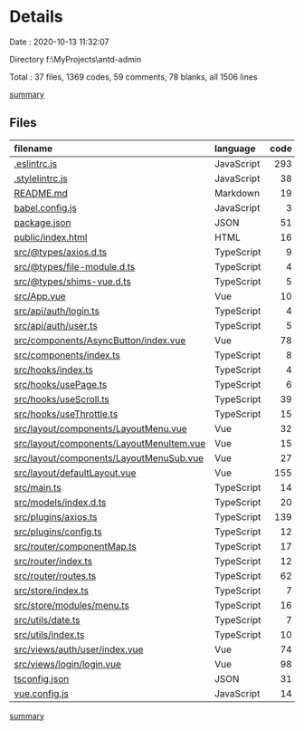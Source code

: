# Details

Date : 2020-10-13 11:32:07

Directory f:\MyProjects\antd-admin

Total : 37 files,  1369 codes, 59 comments, 78 blanks, all 1506 lines

[summary](results.md)

## Files
| filename | language | code | comment | blank | total |
| :--- | :--- | ---: | ---: | ---: | ---: |
| [.eslintrc.js](/.eslintrc.js) | JavaScript | 293 | 19 | 1 | 313 |
| [.stylelintrc.js](/.stylelintrc.js) | JavaScript | 38 | 0 | 1 | 39 |
| [README.md](/README.md) | Markdown | 19 | 0 | 6 | 25 |
| [babel.config.js](/babel.config.js) | JavaScript | 3 | 0 | 1 | 4 |
| [package.json](/package.json) | JSON | 51 | 0 | 1 | 52 |
| [public/index.html](/public/index.html) | HTML | 16 | 1 | 1 | 18 |
| [src/@types/axios.d.ts](/src/@types/axios.d.ts) | TypeScript | 9 | 3 | 1 | 13 |
| [src/@types/file-module.d.ts](/src/@types/file-module.d.ts) | TypeScript | 4 | 1 | 1 | 6 |
| [src/@types/shims-vue.d.ts](/src/@types/shims-vue.d.ts) | TypeScript | 5 | 0 | 1 | 6 |
| [src/App.vue](/src/App.vue) | Vue | 10 | 0 | 1 | 11 |
| [src/api/auth/login.ts](/src/api/auth/login.ts) | TypeScript | 4 | 0 | 1 | 5 |
| [src/api/auth/user.ts](/src/api/auth/user.ts) | TypeScript | 5 | 0 | 2 | 7 |
| [src/components/AsyncButton/index.vue](/src/components/AsyncButton/index.vue) | Vue | 78 | 0 | 1 | 79 |
| [src/components/index.ts](/src/components/index.ts) | TypeScript | 8 | 0 | 3 | 11 |
| [src/hooks/index.ts](/src/hooks/index.ts) | TypeScript | 4 | 0 | 2 | 6 |
| [src/hooks/usePage.ts](/src/hooks/usePage.ts) | TypeScript | 6 | 0 | 2 | 8 |
| [src/hooks/useScroll.ts](/src/hooks/useScroll.ts) | TypeScript | 39 | 1 | 2 | 42 |
| [src/hooks/useThrottle.ts](/src/hooks/useThrottle.ts) | TypeScript | 15 | 0 | 2 | 17 |
| [src/layout/components/LayoutMenu.vue](/src/layout/components/LayoutMenu.vue) | Vue | 32 | 1 | 4 | 37 |
| [src/layout/components/LayoutMenuItem.vue](/src/layout/components/LayoutMenuItem.vue) | Vue | 15 | 0 | 2 | 17 |
| [src/layout/components/LayoutMenuSub.vue](/src/layout/components/LayoutMenuSub.vue) | Vue | 27 | 0 | 2 | 29 |
| [src/layout/defaultLayout.vue](/src/layout/defaultLayout.vue) | Vue | 155 | 1 | 4 | 160 |
| [src/main.ts](/src/main.ts) | TypeScript | 14 | 0 | 1 | 15 |
| [src/models/index.d.ts](/src/models/index.d.ts) | TypeScript | 20 | 0 | 3 | 23 |
| [src/plugins/axios.ts](/src/plugins/axios.ts) | TypeScript | 139 | 13 | 9 | 161 |
| [src/plugins/config.ts](/src/plugins/config.ts) | TypeScript | 12 | 0 | 3 | 15 |
| [src/router/componentMap.ts](/src/router/componentMap.ts) | TypeScript | 17 | 0 | 4 | 21 |
| [src/router/index.ts](/src/router/index.ts) | TypeScript | 12 | 0 | 3 | 15 |
| [src/router/routes.ts](/src/router/routes.ts) | TypeScript | 62 | 0 | 1 | 63 |
| [src/store/index.ts](/src/store/index.ts) | TypeScript | 7 | 1 | 1 | 9 |
| [src/store/modules/menu.ts](/src/store/modules/menu.ts) | TypeScript | 16 | 0 | 1 | 17 |
| [src/utils/date.ts](/src/utils/date.ts) | TypeScript | 7 | 5 | 1 | 13 |
| [src/utils/index.ts](/src/utils/index.ts) | TypeScript | 10 | 0 | 2 | 12 |
| [src/views/auth/user/index.vue](/src/views/auth/user/index.vue) | Vue | 74 | 2 | 2 | 78 |
| [src/views/login/login.vue](/src/views/login/login.vue) | Vue | 98 | 0 | 3 | 101 |
| [tsconfig.json](/tsconfig.json) | JSON | 31 | 11 | 1 | 43 |
| [vue.config.js](/vue.config.js) | JavaScript | 14 | 0 | 1 | 15 |

[summary](results.md)